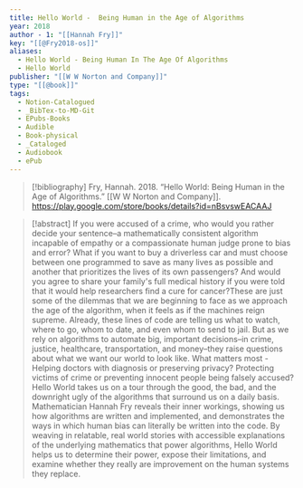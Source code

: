 ```yaml
---
title: Hello World -  Being Human in the Age of Algorithms
year: 2018
author - 1: "[[Hannah Fry]]"
key: "[[@Fry2018-os]]"
aliases:
  - Hello World - Being Human In The Age Of Algorithms
  - Hello World
publisher: "[[W W Norton and Company]]"
type: "[[@book]]"
tags:
  - Notion-Catalogued
  - _BibTex-to-MD-Git
  - EPubs-Books
  - Audible
  - Book-physical
  - _Cataloged
  - Audiobook
  - ePub
---
```


> [!bibliography]
> Fry, Hannah. 2018. “Hello World: Being Human in the Age of Algorithms.” [[W W Norton and Company]]. https://play.google.com/store/books/details?id=nBsvswEACAAJ

> [!abstract]
> If you were accused of a crime, who would you rather decide your sentence–a mathematically consistent algorithm incapable of empathy or a compassionate human judge prone to bias and error? What if you want to buy a driverless car and must choose between one programmed to save as many lives as possible and another that prioritizes the lives of its own passengers? And would you agree to share your family's full medical history if you were told that it would help researchers find a cure for cancer?These are just some of the dilemmas that we are beginning to face as we approach the age of the algorithm, when it feels as if the machines reign supreme. Already, these lines of code are telling us what to watch, where to go, whom to date, and even whom to send to jail. But as we rely on algorithms to automate big, important decisions–in crime, justice, healthcare, transportation, and money–they raise questions about what we want our world to look like. What matters most -  Helping doctors with diagnosis or preserving privacy? Protecting victims of crime or preventing innocent people being falsely accused? Hello World takes us on a tour through the good, the bad, and the downright ugly of the algorithms that surround us on a daily basis. Mathematician Hannah Fry reveals their inner workings, showing us how algorithms are written and implemented, and demonstrates the ways in which human bias can literally be written into the code. By weaving in relatable, real world stories with accessible explanations of the underlying mathematics that power algorithms, Hello World helps us to determine their power, expose their limitations, and examine whether they really are improvement on the human systems they replace.